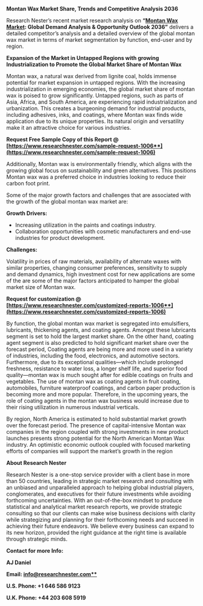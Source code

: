 ﻿**Montan Wax Market Share, Trends and Competitive Analysis 2036**

Research Nester’s recent market research analysis on **“[Montan Wax Market](https://www.researchnester.com/reports/montan-wax-market/1006): Global Demand Analysis & Opportunity Outlook 2036”** delivers a detailed competitor’s analysis and a detailed overview of the global montan wax market in terms of market segmentation by function, end-user and by region. 

**Expansion of the Market in Untapped Regions with growing Industrialization to Promote the Global Market Share of Montan Wax** 

Montan wax, a natural wax derived from lignite coal, holds immense potential for market expansion in untapped regions. With the increasing industrialization in emerging economies, the global market share of montan wax is poised to grow significantly. Untapped regions, such as parts of Asia, Africa, and South America, are experiencing rapid industrialization and urbanization. This creates a burgeoning demand for industrial products, including adhesives, inks, and coatings, where Montan wax finds wide application due to its unique properties. Its natural origin and versatility make it an attractive choice for various industries.

**Request Free Sample Copy of this Report @ [https://www.researchnester.com/sample-request-1006**](https://www.researchnester.com/sample-request-1006)**

Additionally, Montan wax is environmentally friendly, which aligns with the growing global focus on sustainability and green alternatives. This positions Montan wax was a preferred choice in industries looking to reduce their carbon foot print. 

Some of the major growth factors and challenges that are associated with the growth of the global montan wax market are:

**Growth Drivers:**

- Increasing utilization in the paints and coatings industry.
- Collaboration opportunities with cosmetic manufacturers and end-use industries for product development. 

**Challenges:**

Volatility in prices of raw materials, availability of alternate waxes with similar properties, changing consumer preferences, sensitivity to supply and demand dynamics, high investment cost for new applications are some of the are some of the major factors anticipated to hamper the global market size of Montan wax.

**Request for customization @ [https://www.researchnester.com/customized-reports-1006**](https://www.researchnester.com/customized-reports-1006)**

By function, the global montan wax market is segregated into emulsifiers, lubricants, thickening agents, and coating agents. Amongst these lubricants segment is set to hold the largest market share. On the other hand, coating agent segment is also predicted to hold significant market share over the forecast period, Coating agents are being more and more used in a variety of industries, including the food, electronics, and automotive sectors. Furthermore, due to its exceptional qualities—which include prolonged freshness, resistance to water loss, a longer shelf life, and superior food quality—montan wax is much sought after for edible coatings on fruits and vegetables. The use of montan wax as coating agents in fruit coating, automobiles, furniture waterproof coatings, and carbon paper production is becoming more and more popular. Therefore, in the upcoming years, the role of coating agents in the montan wax business would increase due to their rising utilization in numerous industrial verticals.

By region, North America is estimated to hold substantial market growth over the forecast period. The presence of capital-intensive Montan wax companies in the region coupled with strong investments in new product launches presents strong potential for the North American Montan Wax industry. An optimistic economic outlook coupled with focused marketing efforts of companies will support the market’s growth in the region 

**About Research Nester**

Research Nester is a one-stop service provider with a client base in more than 50 countries, leading in strategic market research and consulting with an unbiased and unparalleled approach to helping global industrial players, conglomerates, and executives for their future investments while avoiding forthcoming uncertainties. With an out-of-the-box mindset to produce statistical and analytical market research reports, we provide strategic consulting so that our clients can make wise business decisions with clarity while strategizing and planning for their forthcoming needs and succeed in achieving their future endeavors. We believe every business can expand to its new horizon, provided the right guidance at the right time is available through strategic minds.

**Contact for more Info:**

**AJ Daniel**

**Email: [info@researchnester.com**](mailto:info@researchnester.com)**

**U.S. Phone: +1 646 586 9123** 

**U.K. Phone: +44 203 608 5919**
